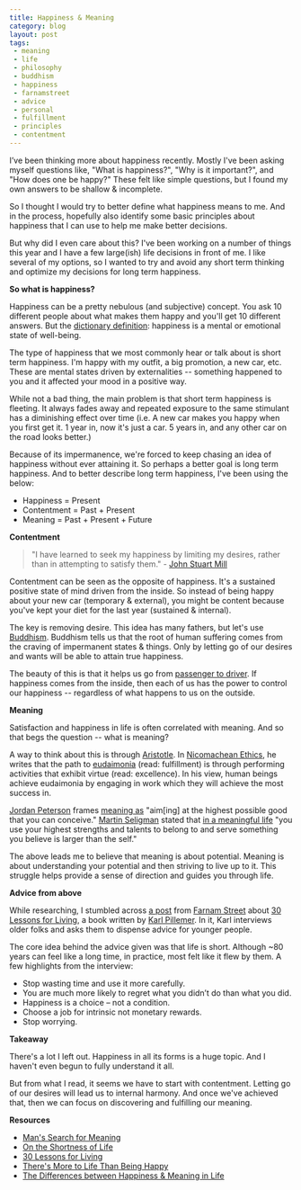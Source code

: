 ```yaml
---
title: Happiness & Meaning
category: blog
layout: post
tags: 
 - meaning
 - life
 - philosophy
 - buddhism
 - happiness
 - farnamstreet
 - advice
 - personal
 - fulfillment
 - principles
 - contentment
---
```


I’ve been thinking more about happiness recently. Mostly I've been asking myself questions like, "What is happiness?", "Why is it important?", and "How does one be happy?" These felt like simple questions, but I found my own answers to be shallow & incomplete. 

So I thought I would try to better define what happiness means to me. And in the process, hopefully also identify some basic principles about happiness that I can use to help me make better decisions. 

But why did I even care about this? I've been working on a number of things this year and I have a few large(ish) life decisions in front of me. I like several of my options, so I wanted to try and avoid any short term thinking and optimize my decisions for long term happiness. 

__So what is happiness?__

Happiness can be a pretty nebulous (and subjective) concept. You ask 10 different people about what makes them happy and you'll get 10 different answers. But the [dictionary definition](https://en.wikipedia.org/wiki/Happiness): happiness is a mental or emotional state of well-being.

The type of happiness that we most commonly hear or talk about is short term happiness. I'm happy with my outfit, a big promotion, a new car, etc. These are mental states driven by externalities -- something happened to you and it affected your mood in a positive way. 

While not a bad thing, the main problem is that short term happiness is fleeting. It always fades away and repeated exposure to the same stimulant has a diminishing effect over time (i.e. A new car makes you happy when you first get it. 1 year in, now it's just a car. 5 years in, and any other car on the road looks better.) 

Because of its impermanence, we're forced to keep chasing an idea of happiness without ever attaining it. So perhaps a better goal is long term happiness. And to better describe long term happiness, I've been using the below:

* Happiness = Present
* Contentment = Past + Present
* Meaning = Past + Present + Future

__Contentment__

> "I have learned to seek my happiness by limiting my desires, rather than in attempting to satisfy them." - [John Stuart Mill](https://en.wikipedia.org/wiki/John_Stuart_Mill)

Contentment can be seen as the opposite of happiness. It's a sustained positive state of mind driven from the inside. So instead of being happy about your new car (temporary & external), you might be content because you've kept your diet for the last year (sustained & internal).

The key is removing desire. This idea has many fathers, but let's use [Buddhism](https://en.wikipedia.org/wiki/Buddhism). Buddhism tells us that the root of human suffering comes from the craving of impermanent states & things. Only by letting go of our desires and wants will be able to attain true happiness.

The beauty of this is that it helps us go from [passenger to driver](https://zenhabits.net/the-incredible-power-of-contentment/). If happiness comes from the inside, then each of us has the power to control our happiness -- regardless of what happens to us on the outside. 

__Meaning__

Satisfaction and happiness in life is often correlated with meaning. And so that begs the question -- what is meaning?

A way to think about this is through [Aristotle](https://en.wikipedia.org/wiki/Aristotle). In [Nicomachean Ethics](https://en.wikipedia.org/wiki/Nicomachean_Ethics), he writes that the path to [eudaimonia](https://en.wikipedia.org/wiki/Eudaimonia) (read: fulfillment) is through performing activities that exhibit virtue (read: excellence). In his view, human beings achieve eudaimonia by engaging in work which they will achieve the most success in.

[Jordan Peterson](https://en.wikipedia.org/wiki/Jordan_Peterson) frames [meaning as](https://youtu.be/Bi-RT1jYP_A?t=9m06s) "aim[ing] at the highest possible good that you can conceive." [Martin Seligman](https://en.wikipedia.org/wiki/Martin_Seligman) stated that [in a meaningful life](https://www.theatlantic.com/health/archive/2013/01/theres-more-to-life-than-being-happy/266805/) "you use your highest strengths and talents to belong to and serve something you believe is larger than the self."

The above leads me to believe that meaning is about potential. Meaning is about understanding your potential and then striving to live up to it. This struggle helps provide a sense of direction and guides you through life. 

__Advice from above__

While researching, I stumbled across [a post](https://www.farnamstreetblog.com/2013/06/karl-pillemer-interview-no-2/) from [Farnam Street](https://www.farnamstreetblog.com/) about [30 Lessons for Living](https://www.amazon.com/gp/product/0452298482/), a book written by [Karl Pillemer](https://en.wikipedia.org/wiki/Karl_Pillemer). In it, Karl interviews older folks and asks them to dispense advice for younger people. 

The core idea behind the advice given was that life is short. Although ~80 years can feel like a long time, in practice, most felt like it flew by them. A few highlights from the interview:

* Stop wasting time and use it more carefully.
* You are much more likely to regret what you didn’t do than what you did.
* Happiness is a choice – not a condition.
* Choose a job for intrinsic not monetary rewards.
* Stop worrying.

__Takeaway__

There's a lot I left out. Happiness in all its forms is a huge topic. And I haven't even begun to fully understand it all. 

But from what I read, it seems we have to start with contentment. Letting go of our desires will lead us to internal harmony. And once we've achieved that, then we can focus on discovering and fulfilling our meaning.

__Resources__

* [Man's Search for Meaning](https://www.amazon.com/Mans-Search-Meaning-Viktor-Frankl/dp/080701429X)
* [On the Shortness of Life](https://www.amazon.com/Shortness-Life-Seneca-ebook/dp/B075FFLHSF)
* [30 Lessons for Living](https://www.amazon.com/30-Lessons-Living-Advice-Americans-ebook/dp/B0052REQLK)
* [There's More to Life Than Being Happy](https://www.theatlantic.com/health/archive/2013/01/theres-more-to-life-than-being-happy/266805/)
* [The Differences between Happiness & Meaning in Life](https://blogs.scientificamerican.com/beautiful-minds/the-differences-between-happiness-and-meaning-in-life/)

